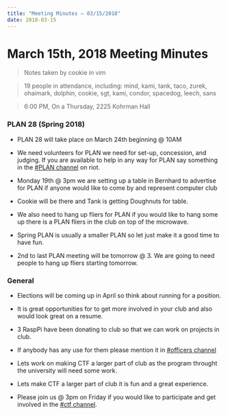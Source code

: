 ```yaml
---
title: "Meeting Minutes – 03/15/2018"
date: 2018-03-15
---
```

# March 15th, 2018 Meeting Minutes
> Notes taken by cookie in vim

> 19 people in attendance, including: mind, kami, tank, taco, zurek, ohaimark, dolphin, cookie, sgt, kami, condor, spacedog, leech, sans

> 6:00 PM, On a Thursday, 2225 Kohrman Hall

### PLAN 28 (Spring 2018)

- PLAN 28 will take place on March 24th beginning @ 10AM

- We need volunteers for PLAN we need for set-up, concession, and judging. If you are available to help in any way for PLAN say something in the [#PLAN channel](https://cclub.cs.wmich.edu/vector/#/room/#plan:cclub.cs.wmich.edu) on riot.

- Monday 19th @ 3pm we are setting up a table in Bernhard to advertise for PLAN if anyone would like to come by and represent computer club

- Cookie will be there and Tank is getting Doughnuts for table.

- We also need to hang up fliers for PLAN if you would like to hang some up there is a PLAN fliers in the club on top of the microwave.

- Spring PLAN is usually a smaller PLAN so let just make it a good time to have fun.

- 2nd to last PLAN meeting will be tomorrow @ 3. We are going to need people to hang up fliers starting tomorrow.

### General

- Elections will be coming up in April so think about running for a position.

-  It is great opportunities for to get more involved in your club and also would look great on a resume.

- 3 RaspPi have been donating to club so that we can work on projects in club.

- If anybody has any use for them please mention it in [#officers channel](https://cclub.cs.wmich.edu/vector/#/room/#officers:cclub.cs.wmich.edu)

- Lets work on making CTF a larger part of club as the program throught the university will need some work.

- Lets make CTF a larger part of club it is fun and a great experience.

- Please join us @ 3pm on Friday if you would like to participate and get involved in the [#ctf channel](https://cclub.cs.wmich.edu/vector/#/room/#ctf:cclub.cs.wmich.edu).  
